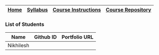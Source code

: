 | [Home](https://bargavkondapu.com/sajc-web-development-101/) | [Syllabus](https://bargavkondapu.com/sajc-web-development-101/introduction/syllabus) | [Course Instructions](https://bargavkondapu.com/sajc-web-development-101/introduction/course-instructions) | [Course Repository](https://github.com/bhar1red/sajc-web-development-101) |
| -- | -- | -- | -- |

### List of Students 

| Name | Github ID | Portfolio URL | 
| ----- | ----- | -------- |
| Nikhilesh |  | |
